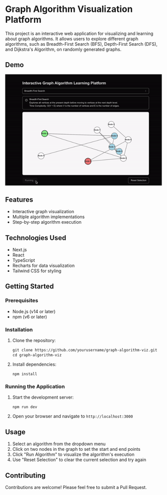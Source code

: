 # Graph Algorithm Visualization Platform

This project is an interactive web application for visualizing and learning about graph algorithms. It allows users to explore different graph algorithms, such as Breadth-First Search (BFS), Depth-First Search (DFS), and Dijkstra's Algorithm, on randomly generated graphs.

## Demo

![Graph Algorithm Visualization Demo](assets/graphviz-ezgif.com-video-to-gif-converter.gif)

## Features

- Interactive graph visualization
- Multiple algorithm implementations
- Step-by-step algorithm execution

## Technologies Used

- Next.js
- React
- TypeScript
- Recharts for data visualization
- Tailwind CSS for styling

## Getting Started

### Prerequisites

- Node.js (v14 or later)
- npm (v6 or later)

### Installation

1. Clone the repository:
   ```
   git clone https://github.com/yourusername/graph-algorithm-viz.git
   cd graph-algorithm-viz
   ```

2. Install dependencies:
   ```
   npm install
   ```

### Running the Application

1. Start the development server:
   ```
   npm run dev
   ```

2. Open your browser and navigate to `http://localhost:3000`

## Usage

1. Select an algorithm from the dropdown menu
2. Click on two nodes in the graph to set the start and end points
3. Click "Run Algorithm" to visualize the algorithm's execution
4. Use "Reset Selection" to clear the current selection and try again

## Contributing

Contributions are welcome! Please feel free to submit a Pull Request.

